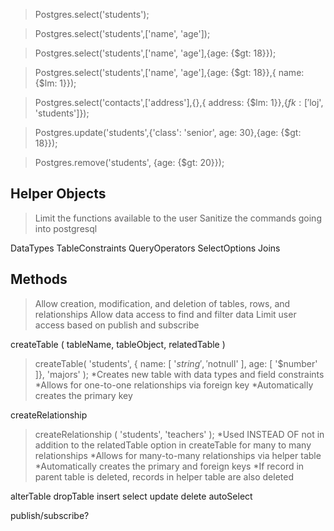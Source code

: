 > Postgres.select('students');

> Postgres.select('students',['name', 'age']);

> Postgres.select('students',['name', 'age'],{age: {$gt: 18}});

> Postgres.select('students',['name', 'age'],{age: {$gt: 18}},{ name: {$lm: 1}});

> Postgres.select('contacts',['address'],{},{ address: {$lm: 1}},{$fk: ['$loj', 'students']});

> Postgres.update('students',{'class': 'senior', age: 30},{age: {$gt: 18}});

> Postgres.remove('students', {age: {$gt: 20}});



## Helper Objects

> Limit the functions available to the user 
> Sanitize the commands going into postgresql

DataTypes
TableConstraints
QueryOperators
SelectOptions
Joins

## Methods

> Allow creation, modification, and deletion of tables, rows, and relationships 
> Allow data access to find and filter data
> Limit user access based on publish and subscribe 

createTable ( tableName, tableObject, relatedTable )
> createTable( 'students', { name: [ '$string', '$notnull' ], age: [ '$number' ]}, 'majors' );
*Creates new table with data types and field constraints
*Allows for one-to-one relationships via foreign key 
*Automatically creates the primary key 

createRelationship
> createRelationship ( 'students', 'teachers' );
*Used INSTEAD OF not in addition to the relatedTable option in createTable for many to many relationships 
*Allows for many-to-many relationships via helper table 
*Automatically creates the primary and foreign keys 
*If record in parent table is deleted, records in helper table are also deleted 

alterTable
dropTable
insert
select
update
delete
autoSelect

publish/subscribe? 